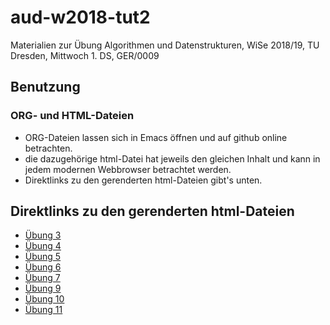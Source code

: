 # aud-w2018-tut2
Materialien zur Übung Algorithmen und Datenstrukturen, WiSe 2018/19, TU Dresden, Mittwoch 1. DS, GER/0009

## Benutzung

### ORG- und HTML-Dateien
* ORG-Dateien lassen sich in Emacs öffnen und auf github online betrachten.
* die dazugehörige html-Datei hat jeweils den gleichen Inhalt und kann in jedem modernen Webbrowser betrachtet werden.
* Direktlinks zu den gerenderten html-Dateien gibt's unten.

## Direktlinks zu den gerenderten html-Dateien
* [Übung 3](http://htmlpreview.github.io/?https://github.com/denki/aud-w2018-tut2/blob/master/tut03/sol03.html)
* [Übung 4](http://htmlpreview.github.io/?https://github.com/denki/aud-w2018-tut2/blob/master/tut04/sol04.html)
* [Übung 5](http://htmlpreview.github.io/?https://github.com/denki/aud-w2018-tut2/blob/master/tut05/sol05.html)
* [Übung 6](http://htmlpreview.github.io/?https://github.com/denki/aud-w2018-tut2/blob/master/tut06/sol06.html)
* [Übung 7](http://htmlpreview.github.io/?https://github.com/denki/aud-w2018-tut2/blob/master/tut07/sol07.html)
* [Übung 9](http://htmlpreview.github.io/?https://github.com/denki/aud-w2018-tut2/blob/master/tut09/sol09.html)
* [Übung 10](http://htmlpreview.github.io/?https://github.com/denki/aud-w2018-tut2/blob/master/tut10/sol10.html)
* [Übung 11](http://htmlpreview.github.io/?https://github.com/denki/aud-w2018-tut2/blob/master/tut11/sol11.html)
